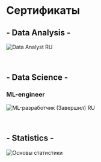 # Сертификаты

## - Data Analysis -
![Data Analyst RU](https://github.com/leopoldgerber/certificates/assets/114569329/b29f7b0d-4da0-4b61-ba1b-65cc72fa394c)

<br>

## - Data Science -
### ML-engineer
![ML-разработчик (Завершил) RU](https://github.com/leopoldgerber/certificates/assets/114569329/961a763f-a631-4655-8af9-22cb84b4492b)

<br>

## - Statistics -
![Основы статистики](https://github.com/leopoldgerber/certificates/assets/114569329/1af65506-6b4d-44a0-a130-87a18c6d8f61)
